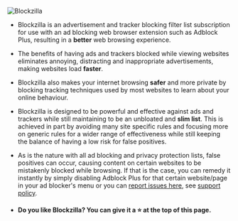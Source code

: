 ![Blockzilla](https://raw.githubusercontent.com/zpacman/Blockzilla/beta-testing/Blockzilla%20Logo.png "Blockzilla")

- Blockzilla is an advertisement and tracker blocking filter list subscription for use with an ad blocking web browser extension such as Adblock Plus, resulting in a **better** web browsing experience.

- The benefits of having ads and trackers blocked while viewing websites eliminates annoying, distracting and inappropriate advertisements, making websites load **faster**.

- Blockzilla also makes your internet browsing **safer** and more private by blocking tracking techniques used by most websites to learn about your online behaviour.

- Blockzilla is designed to be powerful and effective against ads and trackers while still maintaining to be an unbloated and **slim list**. This is achieved in part by avoiding many site specific rules and focusing more on generic rules for a wider range of effectiveness while still keeping the balance of having a low risk for false positives. 

- As is the nature with all ad blocking and privacy protection lists, false positives can occur, causing content on certain websites to be mistakenly blocked while browsing. If that is the case, you can remedy it instantly by simply disabling Adblock Plus for that certain website/page in your ad blocker's menu or you can [report issues here](https://github.com/zpacman/Blockzilla/issues), see [support policy](./CONTRIBUTING.md).

- #### Do you like Blockzilla? You can give it a :star: at the top of this page.
